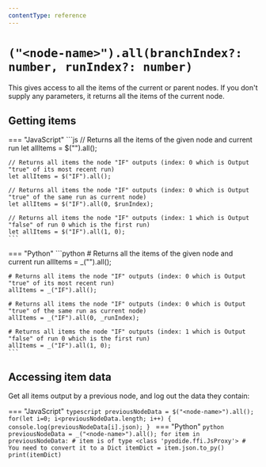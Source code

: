 ```yaml
---
contentType: reference
---
```


# `("<node-name>").all(branchIndex?: number, runIndex?: number)`

This gives access to all the items of the current or parent nodes. If you don't supply any parameters, it returns all the items of the current node.

## Getting items

=== "JavaScript"
	```js
	// Returns all the items of the given node and current run
	let allItems = $("<node-name>").all();

	// Returns all items the node "IF" outputs (index: 0 which is Output "true" of its most recent run)
	let allItems = $("IF").all();

	// Returns all items the node "IF" outputs (index: 0 which is Output "true" of the same run as current node)
	let allItems = $("IF").all(0, $runIndex);

	// Returns all items the node "IF" outputs (index: 1 which is Output "false" of run 0 which is the first run)
	let allItems = $("IF").all(1, 0);
	```
=== "Python"
	```python
	# Returns all the items of the given node and current run
	allItems = _("<node-name>").all();

	# Returns all items the node "IF" outputs (index: 0 which is Output "true" of its most recent run)
	allItems = _("IF").all();

	# Returns all items the node "IF" outputs (index: 0 which is Output "true" of the same run as current node)
	allItems = _("IF").all(0, _runIndex);

	# Returns all items the node "IF" outputs (index: 1 which is Output "false" of run 0 which is the first run)
	allItems = _("IF").all(1, 0);
	```

## Accessing item data

Get all items output by a previous node, and log out the data they contain:

=== "JavaScript"
	```typescript
	previousNodeData = $("<node-name>").all();
	for(let i=0; i<previousNodeData.length; i++) {
		console.log(previousNodeData[i].json);
	}
	```
=== "Python"
	```python
	previousNodeData = _("<node-name>").all();
	for item in previousNodeData:
		# item is of type <class 'pyodide.ffi.JsProxy'>
		# You need to convert it to a Dict
  		itemDict = item.json.to_py()
  		print(itemDict)
	```
